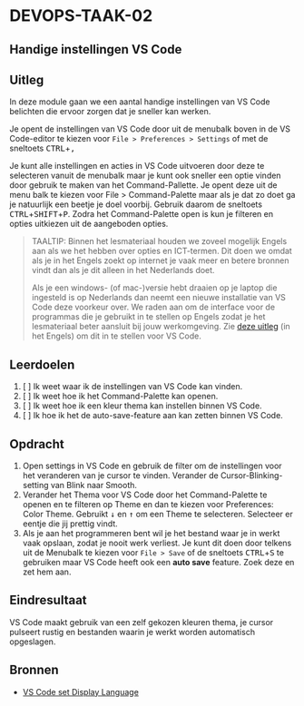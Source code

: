 # DEVOPS-TAAK-02

## Handige instellingen VS Code

## Uitleg

In deze module gaan we een aantal handige instellingen van VS Code belichten die ervoor zorgen dat je sneller kan werken.

Je opent de instellingen van VS Code door uit de menubalk boven in de VS Code-editor te kiezen voor `File > Preferences > Settings` of met de sneltoets <kbd>CTRL</kbd>+<kbd>,</kbd>

Je kunt alle instellingen en acties in VS Code uitvoeren door deze te selecteren vanuit de menubalk maar je kunt ook sneller een optie vinden door gebruik te maken van het Command-Pallette. Je opent deze uit de menu balk te kiezen voor File > Command-Palette maar als je dat zo doet ga je natuurlijk een beetje je doel voorbij. Gebruik daarom de sneltoets <kbd>CTRL</kbd>+<kbd>SHIFT</kbd>+<kbd>P</kbd>. Zodra het Command-Palette open is kun je filteren en opties uitkiezen uit de aangeboden opties.

> TAALTIP: Binnen het lesmateriaal houden we zoveel mogelijk Engels aan als we het hebben over opties en ICT-termen. Dit doen we omdat als je in het Engels zoekt op internet je vaak meer en betere bronnen vindt dan als je dit alleen in het Nederlands doet.
> 
> Als je een windows- (of mac-)versie hebt draaien op je laptop die ingesteld is op Nederlands dan neemt een nieuwe installatie van VS Code deze voorkeur over. We raden aan om de interface voor de programmas die je gebruikt in te stellen op Engels zodat je het lesmateriaal beter aansluit bij jouw werkomgeving. Zie [deze uitleg](https://code.visualstudio.com/docs/getstarted/locales) (in het Engels) om dit in te stellen voor VS Code.


## Leerdoelen

1. [ ] Ik weet waar ik de instellingen van VS Code kan vinden.
2. [ ] Ik weet hoe ik het Command-Palette kan openen.
3. [ ] Ik weet hoe ik een kleur thema kan instellen binnen VS Code.
4. [ ] Ik hoe ik het de auto-save-feature aan kan zetten binnen VS Code.

## Opdracht

1. Open settings in VS Code en gebruik de filter om de instellingen voor het veranderen van je cursor te vinden. Verander de Cursor-Blinking-setting van Blink naar Smooth.
2. Verander het Thema voor VS Code door het Command-Palette te openen en te filteren op Theme en dan te kiezen voor Preferences: Color Theme. Gebruikt <kbd>&darr;</kbd> en <kbd>&uarr;</kbd> om een Theme te selecteren. Selecteer er eentje die jij prettig vindt.
3. Als je aan het programmeren bent wil je het bestand waar je in werkt vaak opslaan, zodat je nooit werk verliest. Je kunt dit doen door telkens uit de Menubalk te kiezen voor `File > Save` of de sneltoets <kbd>CTRL</kbd>+<kbd>S</kbd> te gebruiken maar VS Code heeft ook een **auto save** feature. Zoek deze en zet hem aan.

## Eindresultaat

VS Code maakt gebruik van een zelf gekozen kleuren thema, je cursor pulseert rustig en bestanden waarin je werkt worden automatisch opgeslagen.

## Bronnen

* [VS Code set Display Language](https://code.visualstudio.com/docs/getstarted/locales)
